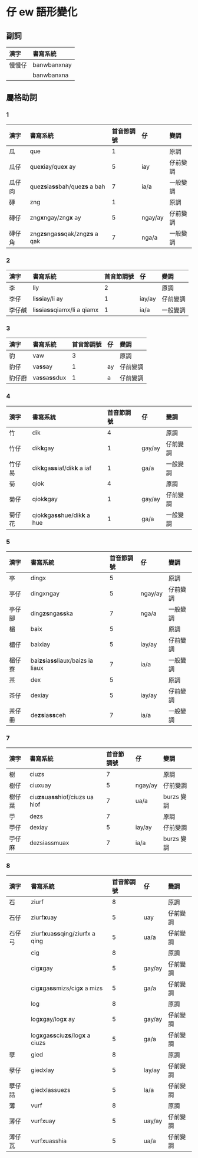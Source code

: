 # 仔 ew 語形變化

## 副詞

| 漢字 | 書寫系統 |
| :--- | :--- |
| 慢慢仔 | banwbanxnay |
|  | banwbanxna |

## 屬格助詞

### 1

| 漢字 | 書寫系統 | 首音節調號 | 仔 | 變調 |
| :--- | :--- | :--- | :--- | :--- |
| 瓜 | que | 1 | | 原調 |
| 瓜仔 | que**x**iay/que**x** ay | 5 | iay | 仔前變調 |
| 瓜仔肉 | que**zs**ia**ss**bah/que**zs** a bah | 7 | ia/a | 一般變調 |
| 磚 | zng | 1 | | 原調 |
| 磚仔 | zng**x**ngay/zng**x** ay | 5 | ngay/ay | 仔前變調 |
| 磚仔角 | zng**zs**nga**ss**qak/zng**zs** a qak | 7 | nga/a | 一般變調 |

### 2

| 漢字 | 書寫系統 | 首音節調號 | 仔 | 變調 |
| :--- | :--- | :--- | :--- | :--- |
| 李 | liy | 2 | | 原調 |
| 李仔 | li**ss**iay/li ay | 1 | iay/ay | 仔前變調 |
| 李仔鹹 | li**ss**ia**ss**qiamx/li a qiamx | 1 | ia/a | 一般變調 |

### 3

| 漢字 | 書寫系統 | 首音節調號 | 仔 | 變調 |
| :--- | :--- | :--- | :--- | :--- |
| 豹 | vaw | 3 | | 原調 |
| 豹仔 | va**ss**ay | 1 | ay | 仔前變調 |
| 豹仔廚 | va**ss**a**ss**dux | 1 | a | 仔前變調 |

### 4

| 漢字 | 書寫系統 | 首音節調號 | 仔 | 變調 |
| :--- | :--- | :--- | :--- | :--- |
| 竹 | dik | 4 | | 原調 |
| 竹仔 | dik**k**gay | 1 | gay/ay | 仔前變調 |
| 竹仔易 | dik**k**ga**ss**iaf/dik**k** a iaf | 1 | ga/a | 一般變調 |
| 菊 | qiok | 4 | | 原調 |
| 菊仔 | qiok**k**gay | 1 | gay/ay | 仔前變調 |
| 菊仔花 | qiok**k**ga**ss**hue/dik**k** a hue | 1 | ga/a | 一般變調 |

### 5

| 漢字 | 書寫系統 | 首音節調號 | 仔 | 變調 |
| :--- | :--- | :--- | :--- | :--- |
| 亭 | dingx | 5 | | 原調 |
| 亭仔 | dingxngay | 5 | ngay/ay | 仔前變調 |
| 亭仔腳 | ding**zs**nga**ss**ka | 7 | nga/a | 一般變調 |
| 楣 | baix | 5 | | 原調 |
| 楣仔 | baixiay | 5 | iay/ay | 仔前變調 |
| 楣仔寮 | bai**zs**ia**ss**liaux/baizs ia liaux | 7 | ia/a | 一般變調 |
| 茶 | dex | 5 | | 原調 |
| 茶仔 | dexiay | 5 | iay/ay | 仔前變調 |
| 茶仔冊 | de**zs**ia**ss**ceh | 7 | ia/a | 一般變調 |

### 7

| 漢字 | 書寫系統 | 首音節調號 | 仔 | 變調 |
| :--- | :--- | :--- | :--- | :--- |
| 樹 | ciuzs | 7 || 原調 |
| 樹仔 | ciuxuay | 5 | ngay/ay | 仔前變調 |
| 樹仔葉 | ciu**zs**ua**ss**hiof/ciuzs ua hiof | 7 | ua/a | burzs 變調 |
| 苧 | dezs | 7 || 原調 |
| 苧仔 | dexiay | 5 | iay/ay | 仔前變調 |
| 苧仔麻 | dezsiassmuax | 7 | ia/a | burzs 變調 |

### 8

| 漢字 | 書寫系統 | 首音節調號 | 仔 | 變調 |
| :--- | :--- | :--- | :--- | :--- |
| 石 | ziurf | 8 | | 原調 |
| 石仔 | ziurf**x**uay | 5 | uay | 仔前變調 |
| 石仔弓 | ziurf**x**ua**ss**qing/ziurfx a qing | 5 | ua/a | 仔前變調 |
| | cig | 8 | | 原調 |
| | cig**x**gay | 5 | gay/ay | 仔前變調 |
| | cig**x**ga**ss**mizs/cig**x** a mizs | 5 | ga/a | 仔前變調 |
| | log | 8 | | 原調 |
| | log**x**gay/log**x** ay | 5 | gay/ay | 仔前變調 |
| | log**x**ga**ss**ciu**zs**/log**x** a ciuzs | 5 | ga/a | 仔前變調 |
| 孽 | gied | 8 || 原調 |
| 孽仔 | giedxlay | 5 | lay/ay | 仔前變調 |
| 孽仔話 | giedxlassuezs | 5 | la/a | 仔前變調 |
| 薄 | vurf | 8 || 原調 |
| 薄仔 | vurfxuay | 5 | uay/ay | 仔前變調 |
| 薄仔瓦 | vurfxuasshia | 5 | ua/a | 仔前變調 |
